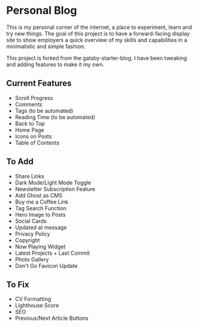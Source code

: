 # Personal Blog

This is my personal corner of the internet, a place to experiment, learn and try new things. The goal of this project is to have a forward-facing display site to show employers a quick overview of my skills and capabilities in a minimalistic and simple fashion.

This project is forked from the gatsby-starter-blog. I have been tweaking and adding features to make it my own.

## Current Features

- Scroll Progress
- Comments
- Tags (to be automated)
- Reading Time (to be automated)
- Back to Top
- Home Page
- Icons on Posts
- Table of Contents

## To Add

- Share Links
- Dark Mode/Light Mode Toggle
- Newsletter Subscription Feature
- Add Ghost as CMS
- Buy me a Coffee Link
- Tag Search Function
- Hero Image to Posts
- Social Cards
- Updated at message
- Privacy Policy
- Copyright
- Now Playing Widget
- Latest Projects + Last Commit
- Photo Gallery
- Don't Go Favicon Update

## To Fix

- CV Formatting
- Lighthouse Score
- SEO
- Previous/Next Article Buttons